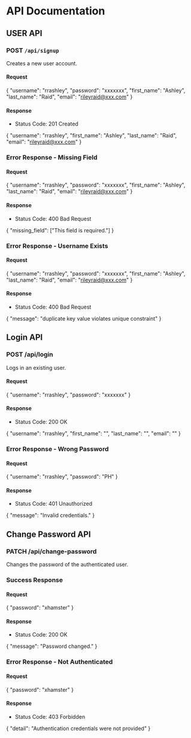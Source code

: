 # API Documentation

## USER API

### POST `/api/signup`

Creates a new user account.

#### Request

{
  "username": "rrashley",
  "password": "xxxxxxx",
  "first_name": "Ashley",
  "last_name": "Raid",
  "email": "rileyraid@xxx.com"
}

#### Response

- Status Code: 201 Created

{
  "username": "rrashley",
  "first_name": "Ashley",
  "last_name": "Raid",
  "email": "rileyraid@xxx.com"
}

### Error Response - Missing Field

#### Request

{
  "username": "rrashley",
  "password": "xxxxxxx",
  "first_name": "Ashley",
  "last_name": "Raid",
  "email": "rileyraid@xxx.com"
}

#### Response

- Status Code: 400 Bad Request

{
  "missing_field": ["This field is required."]
}

### Error Response - Username Exists

#### Request

{
  "username": "rrashley",
  "password": "xxxxxxx",
  "first_name": "Ashley",
  "last_name": "Raid",
  "email": "rileyraid@xxx.com"
}

#### Response

- Status Code: 400 Bad Request

{
  "message": "duplicate key value violates unique constraint"
}

## Login API

### POST /api/login

Logs in an existing user.

#### Request

{
  "username": "rrashley",
  "password": "xxxxxxx"
}

#### Response

- Status Code: 200 OK

{
  "username": "rrashley",
  "first_name": "",
  "last_name": "",
  "email": ""
}

### Error Response - Wrong Password

#### Request

{
  "username": "rrashley",
  "password": "PH"
}

#### Response

- Status Code: 401 Unauthorized

{
  "message": "Invalid credentials."
}

## Change Password API

### PATCH /api/change-password

Changes the password of the authenticated user.

### Success Response

#### Request

{
  "password": "xhamster"
}

#### Response

- Status Code: 200 OK

{
  "message": "Password changed."
}

### Error Response - Not Authenticated

#### Request

{
  "password": "xhamster"
}

#### Response

- Status Code: 403 Forbidden

{
  "detail": "Authentication credentials were not provided"
}
